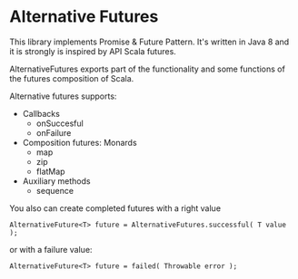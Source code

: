 ﻿# Alternative Futures

This library implements Promise & Future Pattern. It's written in Java 8 and it is strongly is inspired by API Scala futures.

AlternativeFutures exports part of the functionality and some functions of the futures composition of Scala.

Alternative futures supports:
+ Callbacks
   - onSuccesful
   - onFailure
+ Composition futures: Monards
   - map
   - zip
   - flatMap
+ Auxiliary methods
   - sequence

You also can create completed futures with a right value
```
AlternativeFuture<T> future = AlternativeFutures.successful( T value );
```
or with a failure value:
```
AlternativeFuture<T> future = failed( Throwable error );
```


